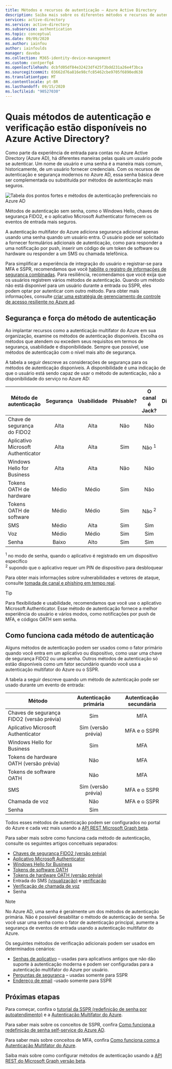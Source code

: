 ```yaml
---
title: Métodos e recursos de autenticação – Azure Active Directory
description: Saiba mais sobre os diferentes métodos e recursos de autenticação disponíveis no Azure Active Directory para ajudar a melhorar e proteger eventos de entrada
services: active-directory
ms.service: active-directory
ms.subservice: authentication
ms.topic: conceptual
ms.date: 09/09/2020
ms.author: iainfou
author: iainfoulds
manager: daveba
ms.collection: M365-identity-device-management
ms.custom: contperfq4
ms.openlocfilehash: dcbfd05df84e32423df425f3bdd231a26e4f3bca
ms.sourcegitcommit: 03662d76a816e98cfc85462cbe9705f6890ed638
ms.translationtype: MT
ms.contentlocale: pt-BR
ms.lasthandoff: 09/15/2020
ms.locfileid: "90527030"
---
```

# <a name="what-authentication-and-verification-methods-are-available-in-azure-active-directory"></a>Quais métodos de autenticação e verificação estão disponíveis no Azure Active Directory?

Como parte da experiência de entrada para contas no Azure Active Directory (Azure AD), há diferentes maneiras pelas quais um usuário pode se autenticar. Um nome de usuário e uma senha é a maneira mais comum, historicamente, de um usuário fornecer credenciais. Com os recursos de autenticação e segurança modernos no Azure AD, essa senha básica deve ser complementada ou substituída por métodos de autenticação mais seguros.

![Tabela dos pontos fortes e métodos de autenticação preferenciais no Azure AD](media/concept-authentication-methods/authentication-methods.png)

Métodos de autenticação sem senha, como o Windows Hello, chaves de segurança FIDO2, e o aplicativo Microsoft Authenticator fornecem os eventos de entrada mais seguros.

A autenticação multifator do Azure adiciona segurança adicional apenas usando uma senha quando um usuário entra. O usuário pode ser solicitado a fornecer formulários adicionais de autenticação, como para responder a uma notificação por push, inserir um código de um token de software ou hardware ou responder a um SMS ou chamada telefônica.

Para simplificar a experiência de integração do usuário e registrar-se para MFA e SSPR, recomendamos que você [habilite o registro de informações de segurança combinadas](howto-registration-mfa-sspr-combined.md). Para resiliência, recomendamos que você exija que os usuários registrem vários métodos de autenticação. Quando um método não está disponível para um usuário durante a entrada ou SSPR, eles podem optar por autenticar com outro método. Para obter mais informações, consulte [criar uma estratégia de gerenciamento de controle de acesso resiliente no Azure ad](concept-resilient-controls.md).

## <a name="authentication-method-strength-and-security"></a>Segurança e força do método de autenticação

Ao implantar recursos como a autenticação multifator do Azure em sua organização, examine os métodos de autenticação disponíveis. Escolha os métodos que atendem ou excedem seus requisitos em termos de segurança, usabilidade e disponibilidade. Sempre que possível, use métodos de autenticação com o nível mais alto de segurança.

A tabela a seguir descreve as considerações de segurança para os métodos de autenticação disponíveis. A disponibilidade é uma indicação de que o usuário está sendo capaz de usar o método de autenticação, não a disponibilidade do serviço no Azure AD:

| Método de autenticação       | Segurança | Usabilidade | Phisable? | O canal é Jack? | Disponibilidade |
|-----------------------------|:--------:|:---------:|:---------:|:-----------------:|:------------:|
| Chave de segurança do FIDO2          | Alta     | Alta      | Não        | Não                | Alta         |
| Aplicativo Microsoft Authenticator | Alta     | Alta      | Sim       | Não <sup>1</sup>   | Alta         |
| Windows Hello for Business  | Alta     | Alta      | Não        | Não                | Alta         |
| Tokens OATH de hardware        | Médio   | Médio    | Sim       | Não                | Alta         |
| Tokens OATH de software        | Médio   | Médio    | Sim       | Não <sup>2</sup>   | Alta         |
| SMS                         | Médio   | Alta      | Sim       | Sim               | Médio       |
| Voz                       | Médio   | Médio    | Sim       | Sim               | Médio       |
| Senha                    | Baixo      | Alto      | Sim       | Sim               | Alta         |

<sup>1</sup> no modo de senha, quando o aplicativo é registrado em um dispositivo específico<br />
<sup>2</sup> supondo que o aplicativo requer um PIN de dispositivo para desbloquear

Para obter mais informações sobre vulnerabilidades e vetores de ataque, consulte [tomada de canal e phishing em tempo real](https://techcommunity.microsoft.com/t5/azure-active-directory-identity/all-your-creds-are-belong-to-us/ba-p/855124).

> [!TIP]
> Para flexibilidade e usabilidade, recomendamos que você use o aplicativo Microsoft Authenticator. Esse método de autenticação fornece a melhor experiência do usuário e vários modos, como notificações por push de MFA, e códigos OATH sem senha.

## <a name="how-each-authentication-method-works"></a>Como funciona cada método de autenticação

Alguns métodos de autenticação podem ser usados como o fator primário quando você entra em um aplicativo ou dispositivo, como usar uma chave de segurança FIDO2 ou uma senha. Outros métodos de autenticação só estão disponíveis como um fator secundário quando você usa a autenticação multifator do Azure ou o SSPR.

A tabela a seguir descreve quando um método de autenticação pode ser usado durante um evento de entrada:

| Método                         | Autenticação primária | Autenticação secundária  |
|--------------------------------|:----------------------:|:-------------------------:|
| Chaves de segurança FIDO2 (versão prévia)  | Sim                    | MFA                       |
| Aplicativo Microsoft Authenticator    | Sim (versão prévia)          | MFA e o SSPR              |
| Windows Hello for Business     | Sim                    | MFA                       |
| Tokens de hardware OATH (versão prévia) | Não                     | MFA                       |
| Tokens de software OATH           | Não                     | MFA                       |
| SMS                            | Sim (versão prévia)          | MFA e o SSPR              |
| Chamada de voz                     | Não                     | MFA e o SSPR              |
| Senha                       | Sim                    |                           |

Todos esses métodos de autenticação podem ser configurados no portal do Azure e cada vez mais usando a [API REST Microsoft Graph beta](/graph/api/resources/authenticationmethods-overview?view=graph-rest-beta).

Para saber mais sobre como funciona cada método de autenticação, consulte os seguintes artigos conceituais separados:

* [Chaves de segurança FIDO2 (versão prévia)](concept-authentication-passwordless.md#fido2-security-keys)
* [Aplicativo Microsoft Authenticator](concept-authentication-authenticator-app.md)
* [Windows Hello for Business](/windows/security/identity-protection/hello-for-business/hello-overview)
* [Tokens de software OATH](concept-authentication-oath-tokens.md#oath-software-tokens)
* [Tokens de hardware OATH (versão prévia)](concept-authentication-oath-tokens.md#oath-hardware-tokens-preview)
* Entrada do SMS [(visualização)](howto-authentication-sms-signin.md) e [verificação](concept-authentication-phone-options.md#mobile-phone-verification)
* [Verificação de chamada de voz](concept-authentication-phone-options.md)
* Senha

> [!NOTE]
> No Azure AD, uma senha é geralmente um dos métodos de autenticação primária. Não é possível desabilitar o método de autenticação de senha. Se você usar uma senha como o fator de autenticação principal, aumente a segurança de eventos de entrada usando a autenticação multifator do Azure.

Os seguintes métodos de verificação adicionais podem ser usados em determinados cenários:

* [Senhas de aplicativo](howto-mfa-app-passwords.md) – usadas para aplicativos antigos que não dão suporte à autenticação moderna e podem ser configuradas para a autenticação multifator do Azure por usuário.
* [Perguntas de segurança](concept-authentication-security-questions.md) – usadas somente para SSPR
* [Endereço de email](concept-sspr-howitworks.md#authentication-methods) -usado somente para SSPR

## <a name="next-steps"></a>Próximas etapas

Para começar, confira o [tutorial da SSPR (redefinição de senha por autoatendimento)][tutorial-sspr] e a [Autenticação Multifator do Azure][tutorial-azure-mfa].

Para saber mais sobre os conceitos de SSPR, confira [Como funciona a redefinição de senha self-service do Azure AD][concept-sspr].

Para saber mais sobre conceitos de MFA, confira [Como funciona como a Autenticação Multifator do Azure][concept-mfa].

Saiba mais sobre como configurar métodos de autenticação usando a [API REST do Microsoft Graph versão beta](/graph/api/resources/authenticationmethods-overview?view=graph-rest-beta).

<!-- INTERNAL LINKS -->
[tutorial-sspr]: tutorial-enable-sspr.md
[tutorial-azure-mfa]: tutorial-enable-azure-mfa.md
[concept-sspr]: concept-sspr-howitworks.md
[concept-mfa]: concept-mfa-howitworks.md

